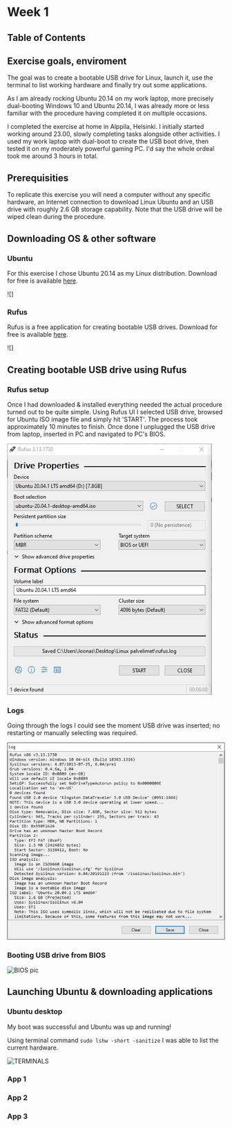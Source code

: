 # Week 1

## Table of Contents

## Exercise goals, enviroment

The goal was to create a bootable USB drive for Linux, launch it, use the terminal to list working hardware and finally try out some applications.

As I am already rocking Ubuntu 20.14 on my work laptop, more precisely dual-booting Windows 10 and Ubuntu 20.14, I was already more or less familiar with the procedure having completed it on multiple occasions.

I completed the exercise at home in Alppila, Helsinki. I initially started working around 23.00, slowly completing tasks alongside other activities. I used my work laptop with dual-boot to create the USB boot drive, then tested it on my moderately powerful gaming PC. I'd say the whole ordeal took me around 3 hours in total.

## Prerequisities

To replicate this exercise you will need a computer without any specific hardware, an Internet connection to download Linux Ubuntu and an USB drive with roughly 2.6 GB storage capability. Note that the USB drive will be wiped clean during the procedure.

## Downloading OS & other software

### Ubuntu

For this exercise I chose Ubuntu 20.14 as my Linux distribution. Download for free is available [here](https://ubuntu.com/#download).

![]

### Rufus

Rufus is a free application for creating bootable USB drives. Download for free is available [here](https://rufus.ie/).

![]

## Creating bootable USB drive using Rufus

### Rufus setup

Once I had downloaded & installed everything needed the actual procedure turned out to be quite simple. Using Rufus UI I selected USB drive, browsed for Ubuntu ISO image file and simply hit 'START'. The process took approximately 10 minutes to finish. Once done I unplugged the USB drive from laptop, inserted in PC and navigated to PC's BIOS.

![](https://github.com/JoonasKulmala/Linux-Server-course/blob/main/Week%201/Screenshots/Rufus%20UI.PNG)

### Logs

Going through the logs I could see the moment USB drive was inserted; no restarting or manually selecting was required.

![](https://github.com/JoonasKulmala/Linux-Server-course/blob/main/Week%201/Screenshots/Rufus%20log.PNG)

### Booting USB drive from BIOS

![BIOS pic]()

## Launching Ubuntu & downloading applications

### Ubuntu desktop

My boot was successful and Ubuntu was up and running!

Using terminal command ```sudo lshw -short -sanitize``` I was able to list the current hardware.

![TERMINALS]()

### App 1

### App 2

### App 3